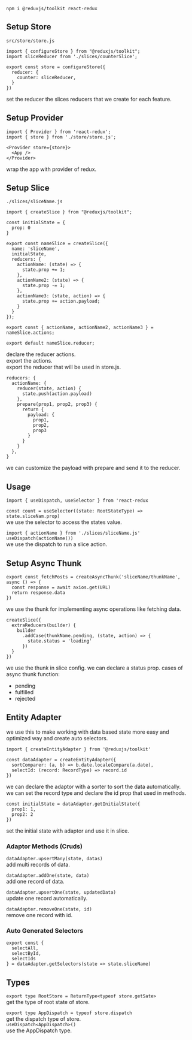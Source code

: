 `npm i @reduxjs/toolkit react-redux`

## Setup Store

`src/store/store.js`

```
import { configureStore } from "@reduxjs/toolkit";
import sliceReducer from './slices/counterSlice';

export const store = configureStore({
  reducer: {
    counter: sliceReducer,
  }
})
```

set the reducer the slices reducers that we create for each feature.

## Setup Provider

```
import { Provider } from 'react-redux';
import { store } from './store/store.js';

<Provider store={store}>
  <App />
</Provider>
```

wrap the app with provider of redux.

## Setup Slice

`./slices/sliceName.js`

```
import { createSlice } from "@reduxjs/toolkit";

const initialState = {
  prop: 0
}

export const nameSlice = createSlice({
  name: 'sliceName',
  initialState,
  reducers: {
    actionName: (state) => {
      state.prop += 1;
    },
    actionName2: (state) => {
      state.prop -= 1;
    },
    actionName3: (state, action) => {
      state.prop += action.payload;
    }
  }
});

export const { actionName, actionName2, actionName3 } = nameSlice.actions;

export default nameSlice.reducer;
```

declare the reducer actions.  
export the actions.  
export the reducer that will be used in store.js.

```
reducers: {
  actionName: {
    reducer(state, action) {
      state.push(action.payload)
    },
    prepare(prop1, prop2, prop3) {
      return {
        payload: {
          prop1,
          prop2,
          prop3
        }
      }
    }
  },
}
```

we can customize the payload with prepare and send it to the reducer.

## Usage

`import { useDispatch, useSelector } from 'react-redux`

`const count = useSelector((state: RootStateType) => state.sliceNam.prop)`  
we use the selector to access the states value.

`import { actionName } from './slices/sliceName.js'`  
`useDispatch(actionName())`  
we use the dispatch to run a slice action.

## Setup Async Thunk

```
export const fetchPosts = createAsyncThunk('sliceName/thunkName', async () => {
  const response = await axios.get(URL)
  return response.data
})
```

we use the thunk for implementing async operations like fetching data.

```
createSlice({
  extraReducers(builder) {
    builder
      .addCase(thunkName.pending, (state, action) => {
        state.status = 'loading'
      })
  }
})
```

we use the thunk in slice config.
we can declare a status prop.
cases of async thunk function:

- pending
- fulfilled
- rejected

## Entity Adapter

we use this to make working with data based state more easy and optimized way and create auto selectors.

`import { createEntityAdapter } from '@reduxjs/toolkit'`

```
const dataAdapter = createEntityAdapter({
  sortComparer: (a, b) => b.date.localeCompare(a.date),
  selectId: (record: RecordType) => record.id
})
```

we can declare the adaptor with a sorter to sort the data automatically.  
we can set the record type and declare the id prop that used in methods.

```
const initialState = dataAdapter.getInitialState({
  prop1: 1,
  prop2: 2
})
```

set the initial state with adaptor and use it in slice.

### Adaptor Methods (Cruds)

`dataAdapter.upsertMany(state, datas)`  
add multi records of data.

`dataAdapter.addOne(state, data)`  
add one record of data.

`dataAdapter.upsertOne(state, updatedData)`  
update one record automatically.

`dataAdapter.removeOne(state, id)`  
remove one record with id.

### Auto Generated Selectors

```
export const {
  selectAll,
  selectById,
  selectIds
} = dataAdapter.getSelectors(state => state.sliceName)
```

## Types

`export type RootStore = ReturnType<typeof store.getSate>`  
get the type of root state of store.

`export type AppDispatch = typeof store.dispatch`  
get the dispatch type of store.  
`useDispatch<AppDispatch>()`  
use the AppDispatch type.
